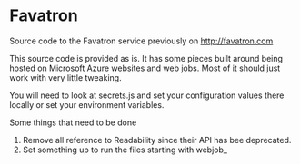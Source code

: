 # Favatron
Source code to the Favatron service previously on http://favatron.com

This source code is provided as is. It has some pieces built around being hosted on Microsoft Azure websites and web jobs. Most of it should just work with very little tweaking.

You will need to look at secrets.js and set your configuration values there locally or set your environment variables.

Some things that need to be done

1. Remove all reference to Readability since their API has bee deprecated.
2. Set something up to run the files starting with webjob_ 
